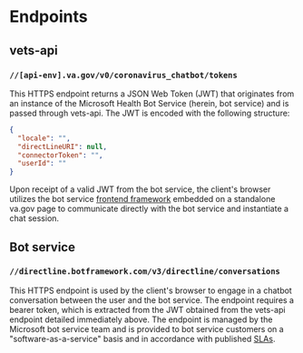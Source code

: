 # Endpoints

## vets-api

### `//[api-env].va.gov/v0/coronavirus_chatbot/tokens`
This HTTPS endpoint returns a JSON Web Token (JWT) that originates from an instance of the Microsoft Health Bot Service (herein, bot service) and is passed through vets-api. The JWT is encoded with the following structure:

```json
{
  "locale": "",
  "directLineURI": null,
  "connectorToken": "",
  "userId": ""
}
```

Upon receipt of a valid JWT from the bot service, the client's browser utilizes the bot service [frontend framework](https://github.com/Microsoft/botbuilder-js) embedded on a standalone va.gov page to communicate directly with the bot service and instantiate a chat session.

## Bot service

### `//directline.botframework.com/v3/directline/conversations`
This HTTPS endpoint is used by the client's browser to engage in a chatbot conversation between the user and the bot service. The endpoint requires a bearer token, which is extracted from the JWT obtained from the vets-api endpoint detailed immediately above. The endpoint is managed by the Microsoft bot service team and is provided to bot service customers on a "software-as-a-service" basis and in accordance with published [SLAs](https://azure.microsoft.com/en-us/support/legal/sla/bot-service/v1_0/).
